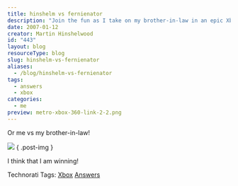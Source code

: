 ```yaml
---
title: hinshelm vs fernienator
description: "Join the fun as I take on my brother-in-law in an epic Xbox showdown! Discover who comes out on top in this entertaining gaming battle."
date: 2007-01-12
creator: Martin Hinshelwood
id: "443"
layout: blog
resourceType: blog
slug: hinshelm-vs-fernienator
aliases:
  - /blog/hinshelm-vs-fernienator
tags:
  - answers
  - xbox
categories:
  - me
preview: metro-xbox-360-link-2-2.png
---
```


Or me vs my brother-in-law!

![](images/fernienator-1-1.png)
{ .post-img }

I think that I am winning!

Technorati Tags: [Xbox](http://technorati.com/tags/Xbox) [Answers](http://technorati.com/tags/Answers)

